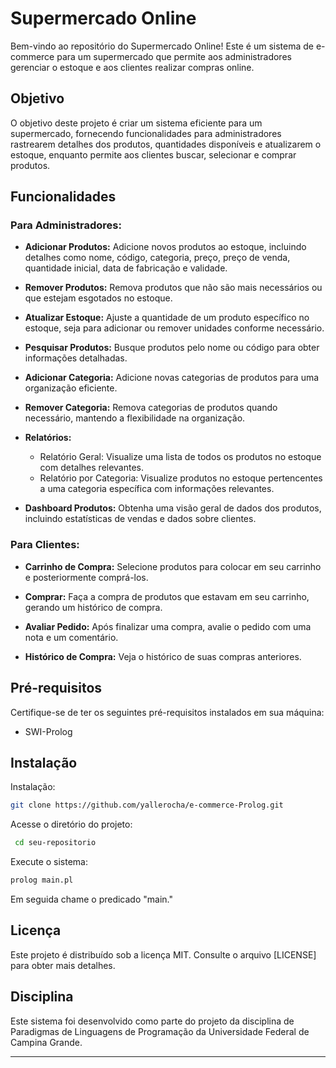 # Supermercado Online

Bem-vindo ao repositório do Supermercado Online! Este é um sistema de e-commerce para um supermercado que permite aos administradores gerenciar o estoque e aos clientes realizar compras online.

## Objetivo

O objetivo deste projeto é criar um sistema eficiente para um supermercado, fornecendo funcionalidades para administradores rastrearem detalhes dos produtos, quantidades disponíveis e atualizarem o estoque, enquanto permite aos clientes buscar, selecionar e comprar produtos.

## Funcionalidades

### Para Administradores:

- **Adicionar Produtos:** Adicione novos produtos ao estoque, incluindo detalhes como nome, código, categoria, preço, preço de venda, quantidade inicial, data de fabricação e validade.

- **Remover Produtos:** Remova produtos que não são mais necessários ou que estejam esgotados no estoque.

- **Atualizar Estoque:** Ajuste a quantidade de um produto específico no estoque, seja para adicionar ou remover unidades conforme necessário.

- **Pesquisar Produtos:** Busque produtos pelo nome ou código para obter informações detalhadas.

- **Adicionar Categoria:** Adicione novas categorias de produtos para uma organização eficiente.

- **Remover Categoria:** Remova categorias de produtos quando necessário, mantendo a flexibilidade na organização.

- **Relatórios:**
  - Relatório Geral: Visualize uma lista de todos os produtos no estoque com detalhes relevantes.
  - Relatório por Categoria: Visualize produtos no estoque pertencentes a uma categoria específica com informações relevantes.

- **Dashboard Produtos:** Obtenha uma visão geral de dados dos produtos, incluindo estatísticas de vendas e dados sobre clientes.

### Para Clientes:

- **Carrinho de Compra:** Selecione produtos para colocar em seu carrinho e posteriormente comprá-los.

- **Comprar:** Faça a compra de produtos que estavam em seu carrinho, gerando um histórico de compra.

- **Avaliar Pedido:** Após finalizar uma compra, avalie o pedido com uma nota e um comentário.

- **Histórico de Compra:** Veja o histórico de suas compras anteriores.

## Pré-requisitos

Certifique-se de ter os seguintes pré-requisitos instalados em sua máquina:

- SWI-Prolog

## Instalação

Instalação:
```bash
git clone https://github.com/yallerocha/e-commerce-Prolog.git
```

Acesse o diretório do projeto:
```bash
 cd seu-repositorio
```

Execute o sistema: 
```bash
prolog main.pl
```
Em seguida chame o predicado "main."

## Licença

Este projeto é distribuído sob a licença MIT. Consulte o arquivo [LICENSE] para obter mais detalhes.
## Disciplina

Este sistema foi desenvolvido como parte do projeto da disciplina de Paradigmas de Linguagens de Programação da Universidade Federal de Campina Grande.

---
